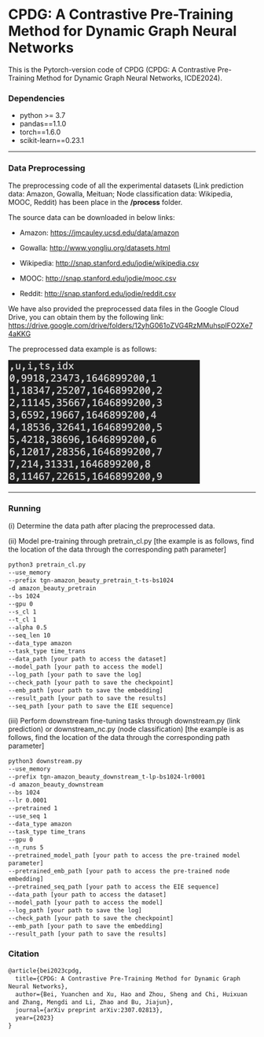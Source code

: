 # CPDG: A Contrastive Pre-Training Method for Dynamic Graph Neural Networks

This is the Pytorch-version code of CPDG (CPDG: A Contrastive Pre-Training Method for Dynamic Graph Neural Networks, ICDE2024).

### Dependencies
- python >= 3.7
- pandas==1.1.0
- torch==1.6.0
- scikit-learn==0.23.1

------

### Data Preprocessing
The preprocessing code of all the experimental datasets (Link prediction data: Amazon, Gowalla, Meituan; Node classification data: Wikipedia, MOOC, Reddit) has been place in the **/process** folder.

The source data can be downloaded in below links:

- Amazon: https://jmcauley.ucsd.edu/data/amazon

- Gowalla: http://www.yongliu.org/datasets.html

- Wikipedia: http://snap.stanford.edu/jodie/wikipedia.csv

- MOOC: http://snap.stanford.edu/jodie/mooc.csv

- Reddit: http://snap.stanford.edu/jodie/reddit.csv

We have also provided the preprocessed data files in the Google Cloud Drive, you can obtain them by the following link:
https://drive.google.com/drive/folders/12yhG061oZVG4RzMMuhsplFO2Xe74aKKG

The preprocessed data example is as follows:

![image](data_example.jpg)

------

### Running
(i) Determine the data path after placing the preprocessed data.

(ii) Model pre-training through pretrain_cl.py [the example is as follows, find the location of the data through the corresponding path parameter]

```
python3 pretrain_cl.py 
--use_memory
--prefix tgn-amazon_beauty_pretrain_t-ts-bs1024
-d amazon_beauty_pretrain
--bs 1024
--gpu 0
--s_cl 1
--t_cl 1
--alpha 0.5
--seq_len 10
--data_type amazon
--task_type time_trans
--data_path [your path to access the dataset]
--model_path [your path to access the model]
--log_path [your path to save the log]
--check_path [your path to save the checkpoint]
--emb_path [your path to save the embedding]
--result_path [your path to save the results]
--seq_path [your path to save the EIE sequence]
```

(iii) Perform downstream fine-tuning tasks through downstream.py (link prediction) or downstream_nc.py (node classification) [the example is as follows, find the location of the data through the corresponding path parameter]

```
python3 downstream.py
--use_memory
--prefix tgn-amazon_beauty_downstream_t-lp-bs1024-lr0001
-d amazon_beauty_downstream
--bs 1024
--lr 0.0001
--pretrained 1
--use_seq 1
--data_type amazon
--task_type time_trans
--gpu 0
--n_runs 5
--pretrained_model_path [your path to access the pre-trained model parameter]
--pretrained_emb_path [your path to access the pre-trained node embedding]
--pretrained_seq_path [your path to access the EIE sequence]
--data_path [your path to access the dataset]
--model_path [your path to access the model]
--log_path [your path to save the log]
--check_path [your path to save the checkpoint]
--emb_path [your path to save the embedding]
--result_path [your path to save the results]
```

### Citation
```
@article{bei2023cpdg,
  title={CPDG: A Contrastive Pre-Training Method for Dynamic Graph Neural Networks},
  author={Bei, Yuanchen and Xu, Hao and Zhou, Sheng and Chi, Huixuan and Zhang, Mengdi and Li, Zhao and Bu, Jiajun},
  journal={arXiv preprint arXiv:2307.02813},
  year={2023}
}
```

